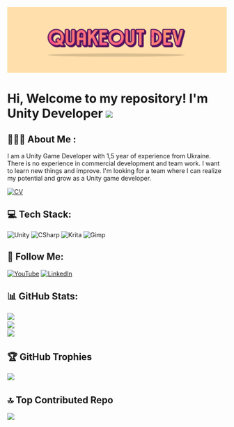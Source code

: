 [![QuakeOutDev](https://github.com/FMaksym/FMaksym/blob/main/Logo/Header.png)](https://www.youtube.com/@quake0ut)

# Hi, Welcome to my repository! I'm Unity Developer <img src="https://media.giphy.com/media/hvRJCLFzcasrR4ia7z/giphy.gif" width="30px"/>

## 👨🏻‍💻 About Me :
I am a Unity Game Developer with 1,5 year of experience from Ukraine. There is no experience in commercial development and team work. I want to learn new things and improve. I'm looking for a team where I can realize my potential and grow as a Unity game developer.

[![CV](https://img.shields.io/badge/-CV_QuakeOut_Dev-657D8B?style=for-the-badge&logo=notion&logoColor=000000)](https://www.notion.so/quakeout-053/Maksym-Filipyev-Certain-View-9e019ee8784f4adc95bc66ba3e318ccc)


## 💻 Tech Stack:
![Unity](https://img.shields.io/badge/-Unity-657D8B?style=for-the-badge&logo=unity&logoColor=000000)
![CSharp](https://img.shields.io/badge/-CSharp-657D8B?style=for-the-badge&logo=csharp&logoColor=000000) 
![Krita](https://img.shields.io/badge/-Krita-657D8B?style=for-the-badge&logo=krita&logoColor=000000) 
![Gimp](https://img.shields.io/badge/Gimp-657D8B?style=for-the-badge&logo=gimp&logoColor=000000)


## 📧 Follow Me:
[![YouTube](https://img.shields.io/badge/-YouTube-657D8B?style=for-the-badge&logo=youtube&logoColor=FF0000)](https://www.youtube.com/@quake0ut)
[![LinkedIn](https://img.shields.io/badge/LinkedIn-657D8B?style=for-the-badge&logo=linkedin&logoColor=000000)](https://www.linkedin.com/in/maksym-filipyev-28a924280/)


## 📊 GitHub Stats:
![](https://github-readme-stats.vercel.app/api?username=FMaksym&theme=chartreuse-dark&hide_border=false&include_all_commits=false&count_private=false)<br/>
![](https://github-readme-streak-stats.herokuapp.com/?user=FMaksym&theme=chartreuse-dark&hide_border=false)<br/>
![](https://github-readme-stats.vercel.app/api/top-langs/?username=FMaksym&theme=chartreuse-dark&hide_border=false&include_all_commits=false&count_private=false&layout=compact)


## 🏆 GitHub Trophies
![](https://github-profile-trophy.vercel.app/?username=FMaksym&theme=tokyonight&no-frame=false&no-bg=false&margin-w=4)


## 🔝 Top Contributed Repo
![](https://github-contributor-stats.vercel.app/api?username=FMaksym&limit=5&theme=tokyonight&combine_all_yearly_contributions=true)

